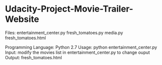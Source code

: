 # Udacity-Project-Movie-Trailer-Website
Files: entertainment_center.py
       fresh_tomatoes.py
       media.py
       fresh_tomatoes.html
       
Programming Language: Python 2.7
Usage: python entertainment_center.py
Input: modify the movies list in entertainment_center.py to change ouput
Output: fresh_tomatoes.html

